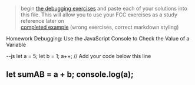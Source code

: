 > begin [the debugging exercises](https://learn.freecodecamp.org/javascript-algorithms-and-data-structures/debugging) and paste each of your solutions into this file.  This will allow you to use your FCC exercises as a study reference later on  
> [completed example](https://github.com/AlfiYusrina/hyf-javascript1/blob/master/week1/freecode_camp_solutions.MD)  (wrong exercises, correct markdown styling)

Homework
Debugging: Use the JavaScript Console to Check the Value of a Variable

--js
let a = 5;
let b = 1;
a++;
// Add your code below this line


let sumAB = a + b;
console.log(a);
---
